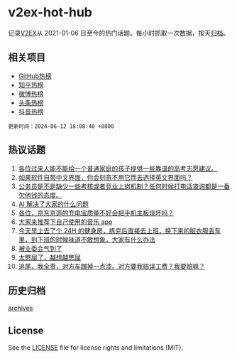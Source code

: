 # v2ex-hot-hub

 记录[V2EX](https://www.v2ex.com/)从 2021-01-06 日至今的热门话题。每小时抓取一次数据，按天[归档](archives)。
 
 ## 相关项目

- [GitHub热榜](https://github.com/lonnyzhang423/github-hot-hub)
- [知乎热榜](https://github.com/lonnyzhang423/zhihu-hot-hub)
- [微博热榜](https://github.com/lonnyzhang423/weibo-hot-hub)
- [头条热榜](https://github.com/lonnyzhang423/toutiao-hot-hub)
- [抖音热榜](https://github.com/lonnyzhang423/douyin-hot-hub)


 `更新时间：2024-06-12 18:08:40 +0800`

## 热议话题

1. [各位过来人能不能给一个普通家庭的孩子提供一些靠谱的高考志愿建议。](https://www.v2ex.com/t/1048787)
1. [如果软件自带中文界面，你会刻意不用它而去选择英文界面吗？](https://www.v2ex.com/t/1048758)
1. [公务员是不是缺少一些考核或者竞业上岗机制？任何时候打电话咨询都是一番欠他钱的态度。](https://www.v2ex.com/t/1048755)
1. [AI 解决了大家的什么问题](https://www.v2ex.com/t/1048780)
1. [各位，京东京造的充电宝质量不好会把手机主板烧坏吗？](https://www.v2ex.com/t/1048716)
1. [大家来推荐下自己使用的音乐 app](https://www.v2ex.com/t/1048832)
1. [今天早上去了个 24H 的健身房，练完后直接去上班，换下来的脏衣服丢车里，到下班的时候味道不敢想象，大家有什么办法](https://www.v2ex.com/t/1048746)
1. [被业委会气到了](https://www.v2ex.com/t/1048920)
1. [太憋屈了，越想越憋屈](https://www.v2ex.com/t/1048689)
1. [追尾，我全责，对方车蹭掉一点漆。对方要我赔误工费？我要赔嘛？](https://www.v2ex.com/t/1048739)

## 历史归档

[archives](archives)

## License

See the [LICENSE](LICENSE) file for license rights and limitations (MIT).
